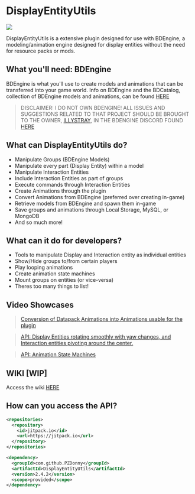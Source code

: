 # DisplayEntityUtils
[![](https://jitpack.io/v/PZDonny/DisplayEntityUtils.svg)](https://jitpack.io/#PZDonny/DisplayEntityUtils)

DisplayEntityUtils is a extensive plugin designed for use with BDEngine, a modeling/animation engine designed for display entities without the need for resource packs or mods.

## What you'll need: BDEngine
BDEngine is what you'll use to create models and animations that can be transferred into your game world. Info on BDEngine and the BDCatalog, collection of BDEngine models and animations, can be found [HERE](block-display.com)
> DISCLAIMER: I DO NOT OWN BDENGINE! ALL ISSUES AND SUGGESTIONS RELATED TO THAT PROJECT SHOULD BE BROUGHT TO THE OWNER, [ILLYSTRAY](https://illystray.com), IN THE BDENGINE DISCORD FOUND [HERE](https://discord.com/invite/VCeHfSd6Xa)
## What can DisplayEntityUtils do?
- Manipulate Groups (BDEngine Models)
- Manipulate every part (Display Entity) within a model
- Manipulate Interaction Entities
- Include Interaction Entities as part of groups
- Execute commands through Interaction Entities
- Create Animations through the plugin
- Convert Animations from BDEngine (preferred over creating in-game)
- Retrieve models from BDEngine and spawn them in-game
- Save groups and animations through Local Storage, MySQL, or MongoDB
- And so much more!

## What can it do for developers?
- Tools to manipulate Display and Interaction entity as individual entities
- Show/Hide groups to/from certain players
- Play looping animations
- Create animation state machines
- Mount groups on entities (or vice-versa)
- Theres too many things to list!

## Video Showcases
> [Conversion of Datapack Animations into Animations usable for the plugin](https://streamable.com/6ly7r8)

> [API: Display Entities rotating smoothly with yaw changes, and Interaction entities pivoting around the center.](https://streamable.com/jqun87)

> [API: Animation State Machines](https://streamable.com/m2jagj)


## WIKI [WIP]
Access the wiki [HERE](https://github.com/PZDonny/DisplayEntityUtils/wiki)

## How can you access the API?
```xml
<repositories>
  <repository>
    <id>jitpack.io</id>
    <url>https://jitpack.io</url>
  </repository>
</repositories>

<dependency>
  <groupId>com.github.PZDonny</groupId>
  <artifactId>DisplayEntityUtils</artifactId>
  <version>2.4.2</version>
  <scope>provided</scope>
</dependency>
```
